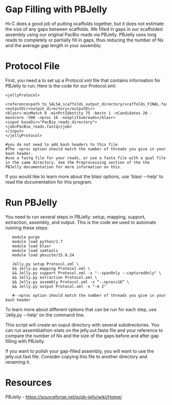 # Gap Filling with PBJelly
Hi-C does a good job of putting scaffolds together, but it does not estimate the size of any gaps between scaffolds. We filled in gaps in our scaffolded assembly using our original PacBio reads via PBJelly. PBJelly uses long reads to completely or partially fill in gaps, thus reducing the number of Ns and the average gap length in your assembly.

# Protocol File

First, you need a to set up a Protocol.xml file that contains information for PBJelly to run. Here is the code for our Protocol.xml:
   
    <jellyProtocol> 
              
    <reference>path_to_SALSA_scaffolds_output_directory/scaffolds_FINAL.fasta</reference>
    <outputDir>output_directory</outputDir>
    <blasr>-minMatch 8 -minPctIdentity 75 -bestn 1 -nCandidates 20 -maxScore -500 -nproc 16 -noSplitSubreads</blasr>
    <input baseDir="PacBio_reads_directory">
    <job>PacBio_reads.fastq</job>
    </input>
    </jellyProtocol>
    
    #you do not need to add bash headers to this file
    #The -nproc option should match the number of threads you give in your bash header. 
    #use a fastq file for your reads, or use a fasta file with a qual file in the same directory. See the Preprocessing section of the the PBJelly documentation for more information on this.
   
   If you would like to learn more about the blasr options, use 'blasr --help' to read the documentation for this program.
   
 # Run PBJelly
 
 You need to run several steps in PBJelly: setup, mapping, support, extraction, assembly, and output. This is the code we used to automate running these steps:
       
       module purge 
       module load python/2.7
       module load blasr
       module load samtools
       module load pbsuite/15.8.24 

       Jelly.py setup Protocol.xml \
       && Jelly.py mapping Protocol.xml \
       && Jelly.py support Protocol.xml -x "--spanOnly --capturedOnly" \
       && Jelly.py extraction Protocol.xml \
       && Jelly.py assembly Protocol.xml -x “--nproc=16” \
       && Jelly.py output Protocol.xml -x "-m 2" 
       
       #--nproc option should match the number of threads you give in your bash header
    
   To learn more about different options that can be run for each step, use 'Jelly.py <step> --help' on the command line.
  
   This script will create an ouput directory with several subdirectories. You can run assemblathon-stats on the jelly.out.fasta file and your reference to compare the number of Ns and the size of the gaps before and after gap filling with PBJelly.
   
   If you want to polish your gap-filled assembly, you will want to use the jelly.out.fast file. Consider copying this file to another directory and renaming it.


# Resources
PBJelly - https://sourceforge.net/p/pb-jelly/wiki/Home/

